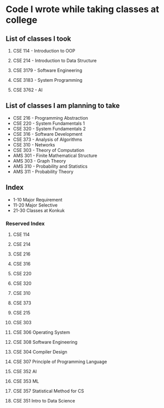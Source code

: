 # Code I wrote while taking classes at college

## List of classes I took
  1. CSE 114 - Introduction to OOP
  2. CSE 214 - Introduction to Data Structure
  
  20. CSE 3179 - Software Engineering
  21. CSE 3183 - System Programming
  22. CSE 3762 - AI
  
## List of classes I am planning to take
  - CSE 216 - Programming Abstraction
  - CSE 220 - System Fundamentals 1
  - CSE 320 - System Fundamentals 2
  - CSE 316 - Software Development
  - CSE 373 - Analysis of Algorithms
  - CSE 310 - Networks
  - CSE 303 - Theory of Computation
  - AMS 301 - Finite Mathematical Structure
  - AMS 303 - Graph Theory
  - AMS 310 - Probability and Statistics
  - AMS 311 - Probability Theory
  
## Index
- 1-10 Major Requirement
- 11-20 Major Selective
- 21-30 Classes at Konkuk

### Reserved Index
1. CSE 114
2. CSE 214
3. CSE 216
4. CSE 316
5. CSE 220
6. CSE 320
7. CSE 310
8. CSE 373
9. CSE 215
10. CSE 303

11. CSE 306 Operating System
12. CSE 308 Software Engineering
13. CSE 304 Compiler Design
14. CSE 307 Principle of Programming Language
15. CSE 352 AI
16. CSE 353 ML
17. CSE 357 Statistical Method for CS
18. CSE 351 Intro to Data Science
